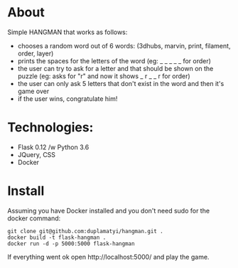 # About

Simple HANGMAN that works as follows:
* chooses a random word out of 6 words: (3dhubs, marvin, print, filament, order, layer)
* prints the spaces for the letters of the word (eg: _ _ _ _ _  for order)
* the user can try to ask for a letter and that should be shown on the puzzle (eg: asks for "r" and now it shows _ r _ _ r for order)
* the user can only ask 5 letters that don't exist in the word and then it's game over
* if the user wins, congratulate him!

# Technologies:

* Flask 0.12 /w Python 3.6
* JQuery, CSS
* Docker

# Install

Assuming you have Docker installed and you don't need sudo for the docker command:

```shell
git clone git@github.com:duplamatyi/hangman.git .
docker build -t flask-hangman .
docker run -d -p 5000:5000 flask-hangman
```

If everything went ok open http://localhost:5000/ and play the game.
